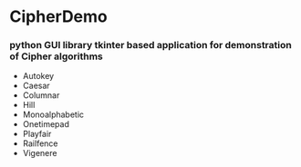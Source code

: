 # CipherDemo
### python GUI library tkinter based  application for demonstration of Cipher algorithms
- Autokey
- Caesar
- Columnar
- Hill
- Monoalphabetic
- Onetimepad
- Playfair
- Railfence
- Vigenere
